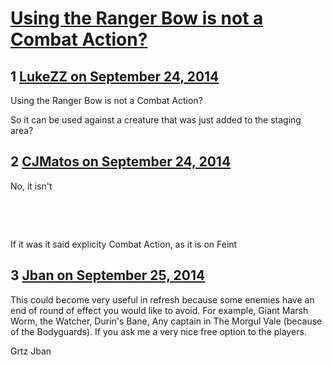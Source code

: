 # [Using the Ranger Bow is not a Combat Action?](https://community.fantasyflightgames.com/topic/122770-using-the-ranger-bow-is-not-a-combat-action/)

## 1 [LukeZZ on September 24, 2014](https://community.fantasyflightgames.com/topic/122770-using-the-ranger-bow-is-not-a-combat-action/?do=findComment&comment=1274944)

Using the Ranger Bow is not a Combat Action?

So it can be used against a creature that was just added to the staging area?

## 2 [CJMatos on September 24, 2014](https://community.fantasyflightgames.com/topic/122770-using-the-ranger-bow-is-not-a-combat-action/?do=findComment&comment=1275003)

No, it isn't

 

 

If it was it said explicity Combat Action, as it is on Feint

## 3 [Jban on September 25, 2014](https://community.fantasyflightgames.com/topic/122770-using-the-ranger-bow-is-not-a-combat-action/?do=findComment&comment=1276558)

This could become very useful in refresh because some enemies have an end of round of effect you would like to avoid. For example, Giant Marsh Worm, the Watcher, Durin's Bane, Any captain in The Morgul Vale (because of the Bodyguards). If you ask me a very nice free option to the players.

Grtz Jban

